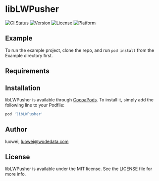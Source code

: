 # libLWPusher

[![CI Status](https://img.shields.io/travis/luowei/libLWPusher.svg?style=flat)](https://travis-ci.org/luowei/libLWPusher)
[![Version](https://img.shields.io/cocoapods/v/libLWPusher.svg?style=flat)](https://cocoapods.org/pods/libLWPusher)
[![License](https://img.shields.io/cocoapods/l/libLWPusher.svg?style=flat)](https://cocoapods.org/pods/libLWPusher)
[![Platform](https://img.shields.io/cocoapods/p/libLWPusher.svg?style=flat)](https://cocoapods.org/pods/libLWPusher)

## Example

To run the example project, clone the repo, and run `pod install` from the Example directory first.

## Requirements

## Installation

libLWPusher is available through [CocoaPods](https://cocoapods.org). To install
it, simply add the following line to your Podfile:

```ruby
pod 'libLWPusher'
```

## Author

luowei, luowei@wodedata.com

## License

libLWPusher is available under the MIT license. See the LICENSE file for more info.
